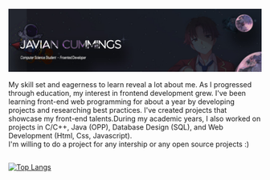 <!-- Banner Section -->

![Banner](./image/Github-Banner.jpg)
<br />
<p>
  My skill set and eagerness to learn reveal a lot about me. As I progressed through education, my interest in frontend development grew. I've been learning front-end web programming for about a year by developing projects and researching best practices. I've created projects that showcase my front-end talents.During my academic years, I also worked on projects in C/C++, Java (OPP), Database Design (SQL), and Web Development (Html, Css, Javascript).<br />
 I'm willing to do a project for any intership or any open source projects :)
</p>

<!-- ![SVG](./image/bro-at-work.svg) -->
##
<div>

[![Top Langs](https://github-readme-stats.vercel.app/api/top-langs/?username=javianthegreek&layout=compact)](https://github.com/javianthegreek/github-readme-stats)

</div>



